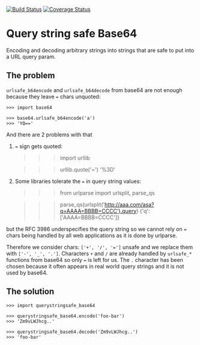 [![Build Status](https://travis-ci.org/ClearcodeHQ/querystringsafe_base64.svg?branch=master)](https://travis-ci.org/ClearcodeHQ/querystringsafe_base64)
[![Coverage Status](https://img.shields.io/coveralls/ClearcodeHQ/querystringsafe_base64.svg)](https://coveralls.io/r/ClearcodeHQ/querystringsafe_base64)

# Query string safe Base64

Encoding and decoding arbitrary strings into strings that are safe to put into a URL query param.

## The problem

`urlsafe_b64encode` and `urlsafe_b64decode` from base64 are not enough because they leave `=` chars unquoted:

    >>> import base64

    >>> base64.urlsafe_b64encode('a')
    >>> 'YQ=='

And there are 2 problems with that

1. `=` sign gets quoted:

    >>> import urllib

    >>> urllib.quote('=')
    '%3D'

2. Some libraries tolerate the `=` in query string values:

    >>> from urlparse import urlsplit, parse_qs

    >>> parse_qs(urlsplit('http://aaa.com/asa?q=AAAA=BBBB=CCCC').query)
    {'q': ['AAAA=BBBB=CCCC']}

but the RFC 3986 underspecifies the query string so we cannot rely on `=` chars being handled by all web applications as it is done by urlparse.

Therefore we consider chars: `['+', '/', '=']` unsafe and we replace them with `['-', '_', '.']`. Characters `+` and `/` are already handled by `urlsafe_*` functions from base64 so only `=` is left for us. The `.` character has been chosen because it often appears in real world query strings and it is not used
by base64.

## The solution

    >>> import querystringsafe_base64

    >>> querystringsafe_base64.encode('foo-bar')
    >>> 'Zm9vLWJhcg..'

    >>> querystringsafe_base64.decode('Zm9vLWJhcg..')
    >>> 'foo-bar'
